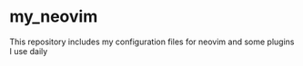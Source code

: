 # my_neovim

This repository includes my configuration files for neovim and some plugins I use daily
